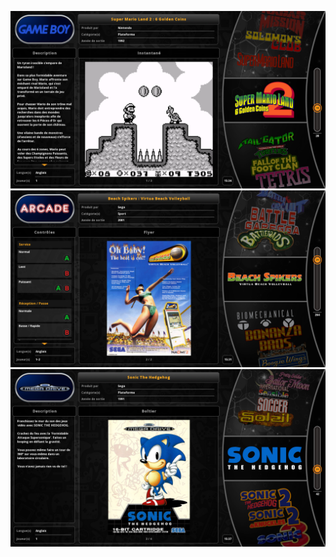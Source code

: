 ![alt text](https://github.com/dukeblooders/am-showfloor_gamelist_dx/blob/main/screenshots/screenshot1.png)  
![alt text](https://github.com/dukeblooders/am-showfloor_gamelist_dx/blob/main/screenshots/screenshot2.png)
![alt text](https://github.com/dukeblooders/am-showfloor_gamelist_dx/blob/main/screenshots/screenshot3.png)
